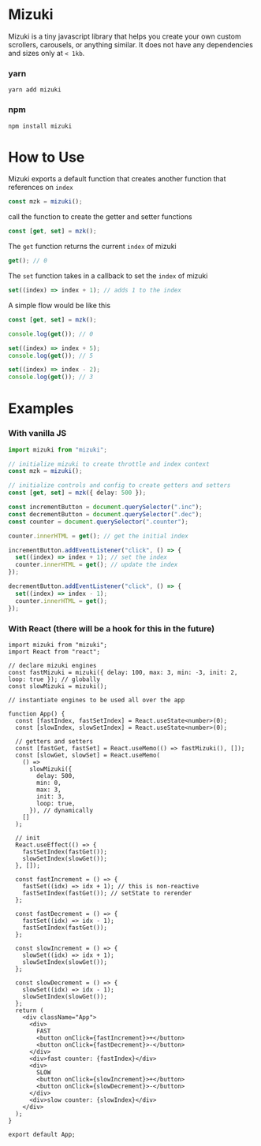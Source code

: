 # Mizuki

Mizuki is a tiny javascript library that helps you create your own custom scrollers, carousels, or anything similar. It does not have any dependencies and sizes only at `< 1kb`.

### yarn

```
yarn add mizuki
```

### npm

```
npm install mizuki
```

# How to Use

Mizuki exports a default function that creates another function that references on `index`

```ts
const mzk = mizuki();
```

call the function to create the getter and setter functions

```ts
const [get, set] = mzk();
```

The `get` function returns the current `index` of mizuki

```ts
get(); // 0
```

The `set` function takes in a callback to set the `index` of mizuki

```ts
set((index) => index + 1); // adds 1 to the index
```

A simple flow would be like this

```ts
const [get, set] = mzk();

console.log(get()); // 0

set((index) => index + 5);
console.log(get()); // 5

set((index) => index - 2);
console.log(get()); // 3
```

# Examples

### With vanilla JS

```ts
import mizuki from "mizuki";

// initialize mizuki to create throttle and index context
const mzk = mizuki();

// initialize controls and config to create getters and setters
const [get, set] = mzk({ delay: 500 });

const incrementButton = document.querySelector(".inc");
const decrementButton = document.querySelector(".dec");
const counter = document.querySelector(".counter");

counter.innerHTML = get(); // get the initial index

incrementButton.addEventListener("click", () => {
  set((index) => index + 1); // set the index
  counter.innerHTML = get(); // update the index
});

decrementButton.addEventListener("click", () => {
  set((index) => index - 1);
  counter.innerHTML = get();
});
```

### With React (there will be a hook for this in the future)

```tsx
import mizuki from "mizuki";
import React from "react";

// declare mizuki engines
const fastMizuki = mizuki({ delay: 100, max: 3, min: -3, init: 2, loop: true }); // globally
const slowMizuki = mizuki();

// instantiate engines to be used all over the app

function App() {
  const [fastIndex, fastSetIndex] = React.useState<number>(0);
  const [slowIndex, slowSetIndex] = React.useState<number>(0);

  // getters and setters
  const [fastGet, fastSet] = React.useMemo(() => fastMizuki(), []);
  const [slowGet, slowSet] = React.useMemo(
    () =>
      slowMizuki({
        delay: 500,
        min: 0,
        max: 3,
        init: 3,
        loop: true,
      }), // dynamically
    []
  );

  // init
  React.useEffect(() => {
    fastSetIndex(fastGet());
    slowSetIndex(slowGet());
  }, []);

  const fastIncrement = () => {
    fastSet((idx) => idx + 1); // this is non-reactive
    fastSetIndex(fastGet()); // setState to rerender
  };

  const fastDecrement = () => {
    fastSet((idx) => idx - 1);
    fastSetIndex(fastGet());
  };

  const slowIncrement = () => {
    slowSet((idx) => idx + 1);
    slowSetIndex(slowGet());
  };

  const slowDecrement = () => {
    slowSet((idx) => idx - 1);
    slowSetIndex(slowGet());
  };
  return (
    <div className="App">
      <div>
        FAST
        <button onClick={fastIncrement}>+</button>
        <button onClick={fastDecrement}>-</button>
      </div>
      <div>fast counter: {fastIndex}</div>
      <div>
        SLOW
        <button onClick={slowIncrement}>+</button>
        <button onClick={slowDecrement}>-</button>
      </div>
      <div>slow counter: {slowIndex}</div>
    </div>
  );
}

export default App;
```

